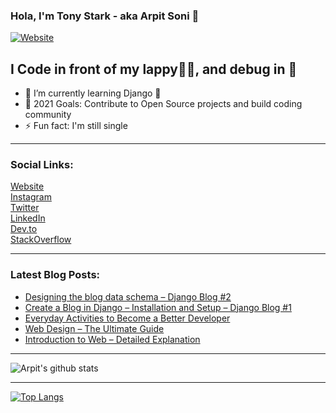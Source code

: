 ### Hola, I'm Tony Stark - aka Arpit Soni 👋

[![Website](https://img.shields.io/website?label=codesnail.com&style=for-the-badge&url=https%3A%2F%2Fcodestackr.com)](https://www.codesnail.com)

## I Code in front of my lappy👨‍💻, and debug in 🚽 

- 🌱 I’m currently learning Django 🦄
- 🎯 2021 Goals: Contribute to Open Source projects and build coding community
- ⚡ Fun fact: I'm still single

---

### Social Links:

[Website](https://www.codesnail.com/)<br>
[Instagram](https://www.instagram.com/code_snail/)<br>
[Twitter](https://twitter.com/code_snail)<br>
[LinkedIn](https://www.linkedin.com/in/arpitsoni108/)<br>
[Dev.to](https://dev.to/codesnail/)<br>
[StackOverflow](https://stackoverflow.com/users/8997228/arpit-soni)

---

### Latest Blog Posts:

<!-- BLOG-POST-LIST:START -->
- [Designing the blog data schema – Django Blog #2](https://www.codesnail.com/designing-the-blog-data-schema-django-blog-2/)
- [Create a Blog in Django – Installation and Setup – Django Blog #1](https://www.codesnail.com/create-a-blog-in-django-installation-and-setup-django-blog-1/)
- [Everyday Activities to Become a Better Developer](https://www.codesnail.com/everyday-activities-to-become-a-better-developer/)
- [Web Design – The Ultimate Guide](https://www.codesnail.com/web-design-the-ultimate-guide/)
- [Introduction to Web – Detailed Explanation](https://www.codesnail.com/introduction-to-web-detailed-explanation/)
<!-- BLOG-POST-LIST:END -->

---
![Arpit's github stats](https://github-readme-stats.vercel.app/api?username=soniarpit&show_icons=true&theme=dark&icon_color=fff)

---
[![Top Langs](https://github-readme-stats.vercel.app/api/top-langs/?username=soniarpit)](https://github.com/SoniArpit/)


